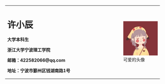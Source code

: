 
<table border="0">
  <tr>
    <td width="75%">
      <h1>许小辰</h1>
      <p><b>大学本科生</b></p>
      <p><b>浙江大学宁波理工学院</b></p>
      <p><b>邮箱：422582066@qq.com</b></p>
      <p><b>地址：宁波市鄞州区钱湖南路1号</b></p>
    </td>
    <td width="25%">
      <img src="/1599437233370.jpeg" width="100%">      可爱的头像
    </td>
  </tr>
</table>
